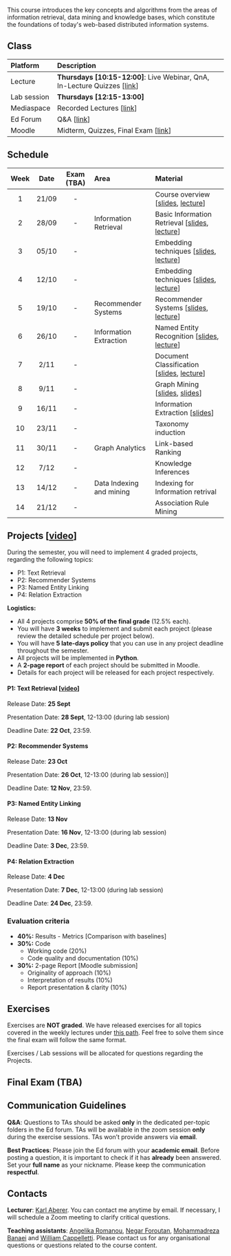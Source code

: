  
This course introduces the key concepts and algorithms from the areas of information retrieval, data mining and knowledge bases, which constitute the foundations of today's web-based distributed information systems. 

<!-- ### Final Exam:
The final exam will take place on **01 Feb. 2023 from 15:00 to 18:00** in rooms **CE 1515** and **CE 6**.
 -->

<!-- ### Midterm:  -->
<!-- The midterm will take place during the exercises session on **27 Oct. 2022 from 12:15 to 13:00** in rooms: CM3 (where the lectures are taking place) and CM1105 (this room will be used if there are no available spots in CM3).
 -->
<!-- The exam will be performed online on your laptop, with Internet access. **No communication using messaging, social media, email, or similar tools is allowed**. You can use your notes or any materials from the lecture during the exam. -->

<!-- It is **strongly recommended** to do the exercises, as the final exam will be similar to those.

**Absence**: You have to submit a doctor’s attest if you miss the final exam due to sickness. No other reasons for not taking the final exam will be accepted. 

**Irregular behaviour**: In case of irregular behaviour during the final exam EPFL’s standard policies apply. -->



## Class

| Platform | Description  |
|:---------|:-----------|
Lecture | **Thursdays [10:15-12:00]**: Live Webinar, QnA, In-Lecture Quizzes [[link](https://epfl.zoom.us/j/66462767931)] |
Lab session |  **Thursdays [12:15-13:00]** |
Mediaspace | Recorded Lectures [[link](https://mediaspace.epfl.ch/channel/CS-423%2BDistributed%2BInformation%2BSystems%2B-%2BFall%2B2022/29734)] |
Ed Forum | Q&A [[link](https://edstem.org/eu/courses/831/discussion/)] | 
Moodle | Midterm, Quizzes, Final Exam [[link](https://moodle.epfl.ch/course/view.php?id=4051)] |



## Schedule

| Week | Date      | Exam (TBA)  | Area                        | Material                                                           |
|:----:|:---------:|:-----------:|:----------------------------|:-------------------------------------------------------------------|
| 1    | 21/09     | -           |                             | Course overview [[slides][1p], [lecture][1v]] |
| 2    | 28/09     | -           | Information Retrieval       | Basic Information Retrieval [[slides][2p], [lecture][2v]]|
| 3    | 05/10     | -           |                             | Embedding techniques [[slides][3p], [lecture][3v]] |
| 4    | 12/10     | -           |                             | Embedding techniques [[slides][4p], [lecture][4v]] |
| 5    | 19/10     | -           | Recommender Systems         | Recommender Systems [[slides][5p], [lecture][5v]]  |
| 6    | 26/10     | -           | Information Extraction      | Named Entity Recognition  [[slides][6p], [lecture][6v]] |
| 7    | 2/11      | -           |                             | Document Classification  [[slides][7p], [lecture][7v]]|
| 8    | 9/11      | -           |                             | Graph Mining  [[slides][8p], [slides][8v]]|
| 9    | 16/11     | -           |                             | Information Extraction [[slides][9p]]|
| 10   | 23/11     | -           |                             | Taxonomy induction  |
| 11   | 30/11     | -           | Graph Analytics             | Link-based Ranking  |
| 12   | 7/12      | -           |                             | Knowledge Inferences  |
| 13   | 14/12     | -           | Data Indexing and mining    | Indexing for Information retrival  |
| 14   | 21/12     | -           |                             | Association Rule Mining  |



## Projects [[video](https://mediaspace.epfl.ch/media/Projects+Presenation+%26+Logistics/0_rzxy388h)]
During the semester, you will need to implement 4 graded projects, regarding the following topics:
- P1: Text Retrieval 
- P2: Recommender Systems
- P3: Named Entity Linking
- P4: Relation Extraction

**Logistics:**
- All 4 projects comprise **50% of the final grade** (12.5% each).
- You will have **3 weeks** to implement and submit each project (please review the detailed schedule per project below).
- You will have **5 late-days policy** that you can use in any project deadline throughout the semester.
- All projects will be implemented in **Python**.
- A **2-page report** of each project should be submitted in Moodle.
- Details for each project will be released for each project respectively.

#### P1: Text Retrieval [[video](https://mediaspace.epfl.ch/media/P1+Presentation/0_8jf49auh/29734)]
Release Date: **25 Sept**

Presentation Date: **28 Sept**, 12-13:00 (during lab session)

Deadline Date: **22 Oct**, 23:59.

#### P2: Recommender Systems
Release Date: **23 Oct**

Presentation Date: **26 Oct**, 12-13:00 (during lab session)]

Deadline Date: **12 Nov**, 23:59.

#### P3: Named Entity Linking
Release Date: **13 Nov**

Presentation Date: **16 Nov**, 12-13:00 (during lab session)

Deadline Date: **3 Dec**, 23:59.

#### P4: Relation Extraction
Release Date: **4 Dec**

Presentation Date: **7 Dec**, 12-13:00 (during lab session)

Deadline Date: **24 Dec**, 23:59.

### Evaluation criteria
- **40%:**  Results - Metrics   [Comparison with baselines]
- **30%:** Code
    - Working code (20%)
    - Code quality and documentation (10%)
- **30%:** 2-page Report   [Moodle submission]
    - Originality of approach (10%)
    - Interpretation of results (10%)
    - Report presentation & clarity (10%)

## Exercises
Exercises are **NOT graded**. We have released exercises for all topics covered in the weekly lectures under [this path](https://github.com/LSIR/DIS/tree/master/Exercises). Feel free to solve them since the final exam will follow the same format.

Exercises / Lab sessions will be allocated for questions regarding the Projects.

## Final Exam (TBA)

<!-- ### Exercises Session format (In-person):
- TAs will provide a small discussion over the **last week's exercises**, answering any questions and explaining the solutions. _(10-15mins)_
- TAs will present **this week's exercise**. _(5mins)_ 
- Students will be solving this week's exercises and TAs will provide answers and clarification if needed.
_**Note**: Please make sure you have already done the setup prerequisites to run the coding parts of the exercises. You can find the instructions [here](https://github.com/LSIR/DIS/tree/master/Exercises/setup)._ -->



## Communication Guidelines

**Q&A**: Questions to TAs should be asked **only** in the dedicated per-topic folders in the Ed forum. TAs will be available in the zoom session **only** during the exercise sessions. <!-- You can also send private messages, but this should be done only for questions that aren’t of general interest; otherwise, you **must** use public channels. --> <!-- Important **announcements** will be pinned on the **general** channel. --> TAs won’t provide answers via **email**.

**Best Practices**: Please join the Ed forum with your **academic email**. Before posting a question, it is important to check if it has **already** been answered<!--  in any of the group channels -->. <!-- Avoid using **@everyone** and **@here**; this will trigger a notification being sent to all the students and TAs. --> Set your **full name** as your nickname. Please keep the communication **respectful**.


## Contacts

**Lecturer**: [Karl Aberer](http://lsir.epfl.ch/aberer).
You can contact me anytime by email. If necessary, I will schedule a Zoom meeting to clarify critical questions.

**Teaching assistants**: [Angelika Romanou](https://people.epfl.ch/angelika.romanou), [Negar Foroutan](https://people.epfl.ch/negar.foroutan?lang=en), [Mohammadreza Banaei](https://people.epfl.ch/mohammadreza.banaei?lang=en) and [William Cappelletti](https://people.epfl.ch/william.cappelletti/?lang=en).
Please contact us for any organisational questions or questions related to the course content.


[1p]:https://github.com/LSIR/DIS/blob/master/Lectures/week%201
[2p]:https://github.com/LSIR/DIS/blob/master/Lectures/week%202
[3p]:https://github.com/LSIR/DIS/blob/master/Lectures/week%203
[4p]:https://github.com/LSIR/DIS/blob/master/Lectures/week%204
[5p]:https://github.com/LSIR/DIS/blob/master/Lectures/week%205
[6p]:https://github.com/LSIR/DIS/blob/master/Lectures/week%206
[7p]:https://github.com/LSIR/DIS/blob/master/Lectures/week%207
[8p]:https://github.com/LSIR/DIS/blob/master/Lectures/week%208
[9p]:https://github.com/LSIR/DIS/blob/master/Lectures/week%209
<!-- [10p]:https://github.com/LSIR/DIS/blob/master/Lectures/week%2010 -->
<!-- [11p]:https://github.com/LSIR/DIS/blob/master/Lectures/week%2011 -->
<!-- [12p]:https://github.com/LSIR/DIS/blob/master/Lectures/week%2012 -->
<!-- [13p]:https://github.com/LSIR/DIS/blob/master/Lectures/week%2013 -->
<!-- [14p]:https://github.com/LSIR/DIS/blob/master/Lectures/week%2014 -->

[1v]:https://mediaspace.epfl.ch/media/DIS++-+Week+1/0_du781bni
[2v]:https://mediaspace.epfl.ch/media/DIS+-+Week+2/0_jxhlt3x3/29734
[3v]:https://mediaspace.epfl.ch/media/DIS+-+Week+3/0_43fqnsoo/29734
[4v]:https://mediaspace.epfl.ch/media/DIS+-+Week+4/0_e58heko5/29734
[5v]:https://mediaspace.epfl.ch/media/DIS+-+Week+5/0_dv826nq6/29734
[6v]:https://mediaspace.epfl.ch/media/DIS+-+Week+6/0_5y9q7cjm/29734
[7v]:https://mediaspace.epfl.ch/media/DIS++-+Week+7/0_e5szz3qp/29734
[8v]:https://mediaspace.epfl.ch/media/DIS+-+Week+8/0_t7phnw8c/29734

<!-- [1l]:https://github.com/LSIR/DIS/blob/master/Exercises/week%201 -->
<!-- [2l]:https://github.com/LSIR/DIS/blob/master/Exercises/week%202
[3l]:https://github.com/LSIR/DIS/blob/master/Exercises/week%203
[4l]:https://github.com/LSIR/DIS/blob/master/Exercises/week%204
[5l]:https://github.com/LSIR/DIS/blob/master/Exercises/week%205
[6l]:https://github.com/LSIR/DIS/blob/master/Exercises/week%206
[7l]:https://github.com/LSIR/DIS/blob/master/Exercises/week%207
[8l]:https://github.com/LSIR/DIS/blob/master/Exercises/week%208
[9l]:https://github.com/LSIR/DIS/blob/master/Exercises/week%209
[10l]:https://github.com/LSIR/DIS/blob/master/Exercises/week%2010
[11l]:https://github.com/LSIR/DIS/blob/master/Exercises/week%2011
[12l]:https://github.com/LSIR/DIS/blob/master/Exercises/week%2012
[13l]:https://github.com/LSIR/DIS/blob/master/Exercises/week%2013
[14l]:https://github.com/LSIR/DIS/blob/master/Exercises/week%2014 -->
